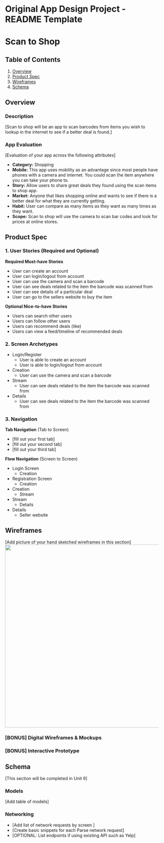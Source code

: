 Original App Design Project - README Template
===

# Scan to Shop

## Table of Contents
1. [Overview](#Overview)
1. [Product Spec](#Product-Spec)
1. [Wireframes](#Wireframes)
2. [Schema](#Schema)

## Overview
### Description
[Scan to shop will be an app to scan barcodes from items you wish to lookup in the internet to see if a better deal is found.]

### App Evaluation
[Evaluation of your app across the following attributes]
- **Category:** Shopping
- **Mobile:** This app uses mobility as an advantage since most people have phones with a camera and internet. You could scan the item anywhere you can take your phone to.
- **Story:** Allow users to share great deals they found using the scan items to shop app.
- **Market:** Anyone that likes shopping online and wants to see if there is a better deal for what they are currently getting.
- **Habit:** User can compare as many items as they want as many times as they want. 
- **Scope:** Scan to shop will use the camera to scan bar codes and look for prices at online stores. 

## Product Spec

### 1. User Stories (Required and Optional)

**Required Must-have Stories**

* User can create an account
* User can login/logout from account
* User can use the camera and scan a barcode
* User can see deals related to the item the barcode was scanned from
* User can see details of a particular deal
* User can go to the sellers website to buy the item

**Optional Nice-to-have Stories**

* Users can search other users
* Users can follow other users
* Users can recommend deals (like)
* Users can view a feed/timeline of recommended deals

### 2. Screen Archetypes

* Login/Register
   * User is able to create an account
   * User is able to login/logout from account
* Creation
   * User can use the camera and scan a barcode
* Stream
   * User can see deals related to the item the barcode was scanned from
* Details
   * User can see deals related to the item the barcode was scanned from

### 3. Navigation

**Tab Navigation** (Tab to Screen)

* [fill out your first tab]
* [fill out your second tab]
* [fill out your third tab]

**Flow Navigation** (Screen to Screen)

* Login Screen
   * Creation
* Registration Screen
   * Creation
* Creation
   * Stream 
* Stream
   * Details
* Details
   * Seller website 

## Wireframes
[Add picture of your hand sketched wireframes in this section]
<img src="YOUR_WIREFRAME_IMAGE_URL" width=600>

### [BONUS] Digital Wireframes & Mockups

### [BONUS] Interactive Prototype

## Schema 
[This section will be completed in Unit 9]
### Models
[Add table of models]
### Networking
- [Add list of network requests by screen ]
- [Create basic snippets for each Parse network request]
- [OPTIONAL: List endpoints if using existing API such as Yelp]
